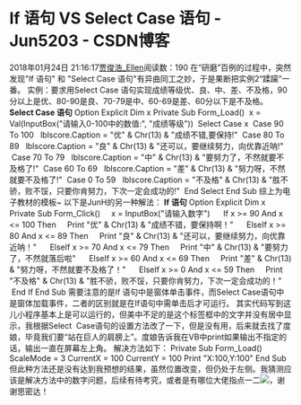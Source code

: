 # If 语句 VS Select Case 语句 - Jun5203 - CSDN博客
2018年01月24日 21:16:17[贾俊浩_Ellen](https://me.csdn.net/Ellen5203)阅读数：190
在“研磨”百例的过程中，突然发现"If 语句" 和 "Select Case 语句"有异曲同工之妙，于是果断把实例2“蹂躏”一番。
实例：要求用Select Case 语句实现成绩等级优、良、中、差、不及格，90分以上是优、80-90是良、70-79是中、60-69是差、60分以下是不及格。
**Select Case 语句**
Option Explicit
Dim x
Private Sub Form_Load()
 x = Val(InputBox("请输入0-100中的数值:", "成绩等级"))
 Select Case x
 Case 90 To 100
  lblscore.Caption = "优" & Chr(13) & "成绩不错,要保持!"
 Case 80 To 89
  lblscore.Caption = "良" & Chr(13) & "还可以，要继续努力，向优靠近呐!"
 Case 70 To 79
  lblscore.Caption = "中" & Chr(13) & "要努力了，不然就要不及格了!"
 Case 60 To 69
  lblscore.Caption = "差" & Chr(13) & "努力呀，不然就要不及格了!"
 Case 0 To 59
  lblscore.Caption = "不及格" & Chr(13) & "胜不骄，败不馁，只要你肯努力，下次一定会成功的!"
 End Select
End Sub
综上为电子教材的模板~
以下是JunH的另一种解法：
**If 语句**
Option Explicit
Dim x
Private Sub Form_Click()
    x = InputBox("请输入数字")
     If x >= 90 And x <= 100 Then
    Print "优" & Chr(13) & "成绩不错，要保持啊！"
     ElseIf x >= 80 And x <= 89 Then
    Print "良" & Chr(13) & "还可以，要继续努力，向优靠近呐！"
     ElseIf x >= 70 And x <= 79 Then
    Print "中" & Chr(13) & "要努力了，不然就落后啦"
     ElseIf x >= 60 And x <= 69 Then
    Print "差" & Chr(13) & "努力呀，不然就要不及格了！"
     ElseIf x >= 0 And x <= 59 Then
    Print "不及格" & Chr(13) & "胜不骄，败不馁，只要你肯努力，下次一定会成功的！"
 End If
End Sub
需要注意的是If 语句中是窗体单击事件，而Select Case语句中是窗体加载事件，二者的区别就是在If语句中需单击后才可运行。
其实代码写到这儿小程序基本上是可以运行的，但美中不足的是这个标签框中的文字并没有居中显示，我根据Select  Case语句的设置方法改了一下，但是没有用，后来就去找了度娘，毕竟我们要“站在巨人的肩膀上”。度娘告诉我在VB中print如果输出不指定的话，输出一直在屏幕左上角。
解决方法如下：
Private Sub Form_Load()
ScaleMode = 3
CurrentX = 100
CurrentY = 100
Print "X:100,Y:100"
End Sub
但此种方法还是没有达到我预想的结果，虽然位置改变，但仍处于左侧。我猜测应该是解决方法中的数字问题，后续有待考究，或者是有哪位大佬指点一二![](http://www.sinaimg.cn/uc/myshow/blog/misc/gif/E___6717EN00SIGG.gif)，谢谢思密达！

